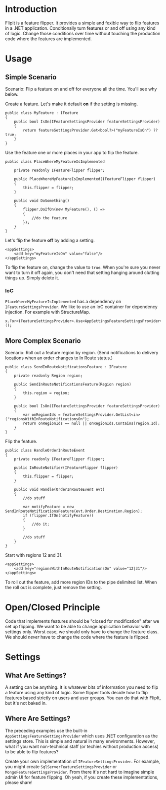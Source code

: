 # Introduction

FlipIt is a feature flipper.  It provides a simple and fexible way to flip features in a .NET application. Conditionally turn features or and off using any kind of logic. Change those conditions over time without touching the production code where the features are implemented.

# Usage

## Simple Scenario

Scenario: Flip a feature on and off for everyone all the time.  You'll see why below.

Create a feature.  Let's make it default **on** if the setting is missing. 

	public class MyFeature : IFeature
	{
	    public bool IsOn(IFeatureSettingsProvider featureSettingsProvider)
	    {
	        return featureSettingsProvider.Get<bool?>("myFeatureIsOn") ?? true; 
	    }
	}

Use the feature one or more places in your app to flip the feature.

	public class PlaceWhereMyFeatureIsImplemented
	
		private readonly IFeatureFlipper flipper;

		public PlaceWhereMyFeatureIsImplemented(IFeatureFlipper flipper)
		{
			this.flipper = flipper;
		}

		public void DoSomething()
		{
			flipper.DoIfOn(new MyFeature(), () => 
			{
				//do the feature
			});
		}
	}


Let's flip the feature **off** by adding a setting.

	<appSettings>
		<add key="myFeatureIsOn" value="false"/>
	</appSettings>

To flip the feature on, change the value to `true`.  When you're sure you never want to turn it off again, you don't need that setting hanging around clutting things up.  Simply delete it.

### IoC

`PlaceWhereMyFeatureIsImplemented` has a dependency on `IFeatureSettingsProvider`. We like to use an IoC container for dependency injection. For example with StructureMap.

	x.For<IFeatureSettingsProvider>.Use<AppSettingsFeatureSettingsProvider>();

## More Complex Scenario

Scenario: Roll out a feature region by region.  (Send notifications to delivery locations when an order changes to In Route status.) 

	public class SendInRouteNotificationsFeature : IFeature
	{
		private readonly Region region;

		public SendInRouteNotificationsFeature(Region region)
		{
			this.region = region;
		}

	    public bool IsOn(IFeatureSettingsProvider featureSettingsProvider)
	    {
	        var onRegionIds = featureSettingsProvider.GetList<in>("regionsWithInRouteNotificationsOn");
			return onRegionIds == null || onRegionIds.Contains(region.Id);
	    }
	}

Flip the feature.

	public class HandleOrderInRouteEvent
	{
		private readonly IFeatureFlipper flipper;

		public InRouteNotifier(IFeatureFlipper flipper)
		{
			this.flipper = flipper;
		}

		public void Handle(OrderInRouteEvent evt)
		{
			//do stuff

			var notifyFeature = new SendInRouteNotificationsFeature(evt.Order.Destination.Region);
			if (flipper.IfOn(notifyFeature))
			{
				//do it;
			}

			//do stuff
		}
	}

Start with regions 12 and 31.

	<appSettings>
		<add key="regionsWithInRouteNotificationsOn" value="12|31"/>
	</appSettings>

To roll out the feature, add more region IDs to the pipe delimited list.  When the roll out is complete, just remove the setting.

# Open/Closed Principle

Code that implements features should be "closed for modification" after we set up flipping.  We want to be able to change application behavior with settings only.  Worst case, we should only have to change the feature class.  We should *never* have to change the code where the feature is flipped.

# Settings

## What Are Settings?

A setting can be anything. It is whatever bits of information you need to flip a feature using any kind of logic.  Some flipper tools decide how to flip features based strictly on users and user groups. You can do that with FlipIt, but it's not baked in.

## Where Are Settings?

The preceding examples use the built-in `AppSettingsFeatureSettingsProvider` which uses .NET configuration as the settings store.  This is simple and natural in many environments.  However, what if you want non-technical staff (or techies without production access) to be able to flip features?

Create your own implementation of `IFeatureSettingsProvider`. For example, you might create `SqlServerFeatureSettingsProvider` or `MongoFeatureSettingsProvider`.  From there it's not hard to imagine simple admin UI for feature flipping.  Oh yeah, if you create these implementations, please share!
